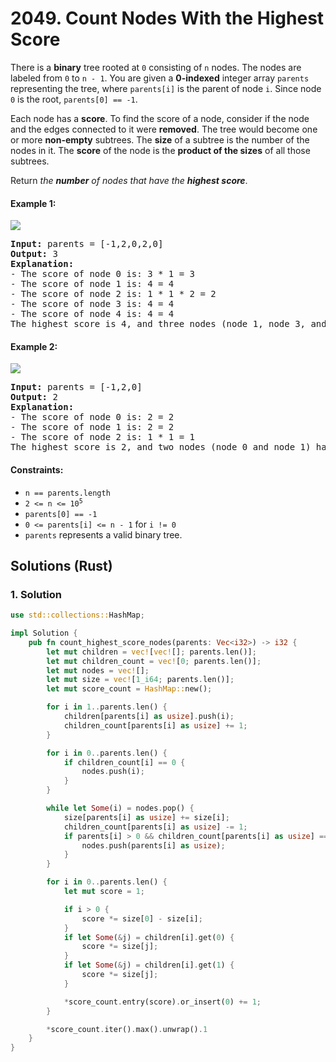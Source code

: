 # 2049. Count Nodes With the Highest Score
There is a **binary** tree rooted at `0` consisting of `n` nodes. The nodes are labeled from `0` to `n - 1`. You are given a **0-indexed** integer array `parents` representing the tree, where `parents[i]` is the parent of node `i`. Since node `0` is the root, `parents[0] == -1`.

Each node has a **score**. To find the score of a node, consider if the node and the edges connected to it were **removed**. The tree would become one or more **non-empty** subtrees. The **size** of a subtree is the number of the nodes in it. The **score** of the node is the **product of the sizes** of all those subtrees.

Return *the **number** of nodes that have the **highest score***.

#### Example 1:
![](https://assets.leetcode.com/uploads/2021/10/03/example-1.png)
<pre>
<strong>Input:</strong> parents = [-1,2,0,2,0]
<strong>Output:</strong> 3
<strong>Explanation:</strong>
- The score of node 0 is: 3 * 1 = 3
- The score of node 1 is: 4 = 4
- The score of node 2 is: 1 * 1 * 2 = 2
- The score of node 3 is: 4 = 4
- The score of node 4 is: 4 = 4
The highest score is 4, and three nodes (node 1, node 3, and node 4) have the highest score.
</pre>

#### Example 2:
![](https://assets.leetcode.com/uploads/2021/10/03/example-2.png)
<pre>
<strong>Input:</strong> parents = [-1,2,0]
<strong>Output:</strong> 2
<strong>Explanation:</strong>
- The score of node 0 is: 2 = 2
- The score of node 1 is: 2 = 2
- The score of node 2 is: 1 * 1 = 1
The highest score is 2, and two nodes (node 0 and node 1) have the highest score.
</pre>

#### Constraints:
* `n == parents.length`
* <code>2 <= n <= 10<sup>5</sup></code>
* `parents[0] == -1`
* `0 <= parents[i] <= n - 1` for `i != 0`
* `parents` represents a valid binary tree.

## Solutions (Rust)

### 1. Solution
```Rust
use std::collections::HashMap;

impl Solution {
    pub fn count_highest_score_nodes(parents: Vec<i32>) -> i32 {
        let mut children = vec![vec![]; parents.len()];
        let mut children_count = vec![0; parents.len()];
        let mut nodes = vec![];
        let mut size = vec![1_i64; parents.len()];
        let mut score_count = HashMap::new();

        for i in 1..parents.len() {
            children[parents[i] as usize].push(i);
            children_count[parents[i] as usize] += 1;
        }

        for i in 0..parents.len() {
            if children_count[i] == 0 {
                nodes.push(i);
            }
        }

        while let Some(i) = nodes.pop() {
            size[parents[i] as usize] += size[i];
            children_count[parents[i] as usize] -= 1;
            if parents[i] > 0 && children_count[parents[i] as usize] == 0 {
                nodes.push(parents[i] as usize);
            }
        }

        for i in 0..parents.len() {
            let mut score = 1;

            if i > 0 {
                score *= size[0] - size[i];
            }
            if let Some(&j) = children[i].get(0) {
                score *= size[j];
            }
            if let Some(&j) = children[i].get(1) {
                score *= size[j];
            }

            *score_count.entry(score).or_insert(0) += 1;
        }

        *score_count.iter().max().unwrap().1
    }
}
```
